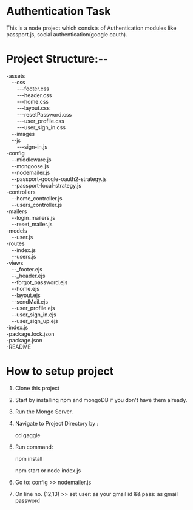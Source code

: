# Authentication Task

This is a node project which consists of Authentication modules like passport.js, social authentication(google oauth).


# Project Structure:--

-assets\
    &emsp;--css\
    &emsp;&emsp;---footer.css\
    &emsp;&emsp;---header.css\
        &emsp;&emsp;---home.css\
        &emsp;&emsp;---layout.css\
        &emsp;&emsp;---resetPassword.css\
        &emsp;&emsp;---user_profile.css\
        &emsp;&emsp;---user_sign_in.css\
    &emsp;--images\
    &emsp;--js\
        &emsp;&emsp;---sign-in.js\
-config\
    &emsp;--middleware.js\
    &emsp;--mongoose.js\
    &emsp;--nodemailer.js\
    &emsp;--passport-google-oauth2-strategy.js\
    &emsp;--passport-local-strategy.js\
-controllers\
    &emsp;--home_controller.js\
    &emsp;--users_controller.js\
-mailers\
    &emsp;--login_mailers.js\
    &emsp;--reset_mailer.js\
-models\
    &emsp;--user.js\
-routes\
    &emsp;--index.js\
    &emsp;--users.js\
-views\
    &emsp;--_footer.ejs\
    &emsp;--_header.ejs\
    &emsp;--forgot_password.ejs\
    &emsp;--home.ejs\
    &emsp;--layout.ejs\
    &emsp;--sendMail.ejs\
    &emsp;--user_profile.ejs\
    &emsp;--user_sign_in.ejs\
    &emsp;--user_sign_up.ejs\
-index.js\
-package.lock.json\
-package.json\
-README

# How to setup project

1. Clone this project
2. Start by installing npm and mongoDB if you don't have them already.
3. Run the Mongo Server.
4. Navigate to Project Directory by :

    cd gaggle

5. Run command:

    npm install 

    npm start or node index.js

6. Go to: config >> nodemailer.js
7. On line no. (12,13) >> set user: as your gmail id && pass: as gmail password

